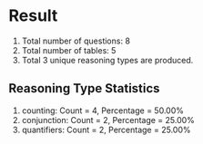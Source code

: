 # Result<br/>
1. Total number of questions: 8<br/>
2. Total number of tables: 5<br/>
3. Total 3 unique reasoning types are produced.<br/>
## **Reasoning Type Statistics**<br/>
1. counting: Count = 4, Percentage = 50.00%<br/>
2. conjunction: Count = 2, Percentage = 25.00%<br/>
3. quantifiers: Count = 2, Percentage = 25.00%<br/>
